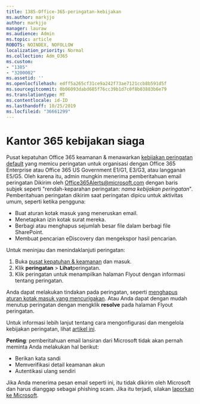 ```yaml
---
title: 1385-Office-365-peringatan-kebijakan
ms.author: markjjo
author: markjjo
manager: lauraw
ms.audience: Admin
ms.topic: article
ROBOTS: NOINDEX, NOFOLLOW
localization_priority: Normal
ms.collection: Adm_O365
ms.custom:
- "1385"
- "3200002"
ms.assetid: ''
ms.openlocfilehash: edff5a265cf31ce9a242f73ae7121ccb8b591d5f
ms.sourcegitcommit: 0b06093dabd685f76cc39b1d7c0f8b03883b6e79
ms.translationtype: MT
ms.contentlocale: id-ID
ms.lasthandoff: 10/25/2019
ms.locfileid: "36661299"
---
```

# <a name="office-365-alert-policies"></a>Kantor 365 kebijakan siaga

Pusat kepatuhan Office 365 keamanan & menawarkan [kebijakan peringatan default](https://docs.microsoft.com/office365/securitycompliance/alert-policies#default-alert-policies) yang memicu peringatan untuk organisasi dengan Office 365 Enterprise atau Office 365 US Government E1/G1, E3/G3, atau langganan E5/G5. Oleh karena itu, admin mungkin menerima pemberitahuan email peringatan Dikirim oleh Office365Alerts@microsoft.com dengan baris subjek seperti "rendah-keparahan peringatan: *nama kebijakan peringatan*". Pemberitahuan peringatan dikirim saat peringatan dipicu untuk aktivitas umum, seperti ketika pengguna:

- Buat aturan kotak masuk yang meneruskan email.
- Menetapkan izin kotak surat mereka.
- Berbagi atau menghapus sejumlah besar file dalam berbagi file SharePoint.
- Membuat pencarian eDiscovery dan mengekspor hasil pencarian.

Untuk meninjau dan menindaklanjuti peringatan:

1. Buka [pusat kepatuhan & keamanan](https://protection.office.com) dan masuk.
2. Klik **peringatan** > **Lihat**peringatan.
3. Klik peringatan untuk menampilkan halaman Flyout dengan informasi tentang peringatan.

Anda dapat melakukan tindakan pada peringatan, seperti [menghapus aturan kotak masuk yang mencurigakan](https://docs.microsoft.com/office365/securitycompliance/responding-to-a-compromised-email-account). Atau Anda dapat dengan mudah menutup peringatan dengan mengklik **resolve** pada halaman Flyout peringatan.

Untuk informasi lebih lanjut tentang cara mengonfigurasi dan mengelola kebijakan peringatan, lihat [artikel ini](https://docs.microsoft.com/office365/securitycompliance/alert-policies).

**Penting**: pemberitahuan email lansiran dari Microsoft tidak akan pernah meminta Anda melakukan hal berikut:

- Berikan kata sandi
- Memverifikasi detail keamanan akun
- Autentikasi ulang sendiri

Jika Anda menerima pesan email seperti ini, itu tidak dikirim oleh Microsoft dan harus dianggap sebagai phishing scam. Jika itu terjadi, silakan [laporkan ke Microsoft](https://docs.microsoft.com/office365/SecurityCompliance/report-junk-email-and-phishing-scams-in-outlook-on-the-web-eop).